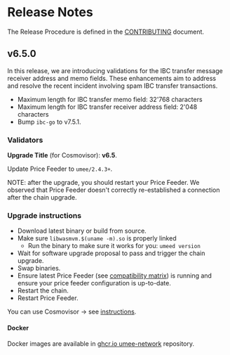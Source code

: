 <!-- markdownlint-disable MD013 -->
<!-- markdownlint-disable MD024 -->
<!-- markdownlint-disable MD040 -->

# Release Notes

The Release Procedure is defined in the [CONTRIBUTING](CONTRIBUTING.md#release-procedure) document.

## v6.5.0

In this release, we are introducing validations for the IBC transfer message receiver address and memo fields. These enhancements aim to address and resolve the recent incident involving spam IBC transfer transactions.

- Maximum length for IBC transfer memo field: 32'768 characters
- Maximum length for IBC transfer receiver address field: 2'048 characters
- Bump `ibc-go` to v7.5.1.


### Validators

**Upgrade Title** (for Cosmovisor): **v6.5**.

Update Price Feeder to `umee/2.4.3+`.

NOTE: after the upgrade, you should restart your Price Feeder. We observed that Price Feeder doesn't correctly re-established a connection after the chain upgrade.

### Upgrade instructions

- Download latest binary or build from source.
- Make sure `libwasmvm.$(uname -m).so` is properly linked
  - Run the binary to make sure it works for you: `umeed version`
- Wait for software upgrade proposal to pass and trigger the chain upgrade.
- Swap binaries.
- Ensure latest Price Feeder (see [compatibility matrix](https://github.com/umee-network/umee/#release-compatibility-matrix)) is running and ensure your price feeder configuration is up-to-date.
- Restart the chain.
- Restart Price Feeder.

You can use Cosmovisor → see [instructions](https://github.com/umee-network/umee/#cosmovisor).

#### Docker

Docker images are available in [ghcr.io umee-network](https://github.com/umee-network/umee/pkgs/container/umeed) repository.
